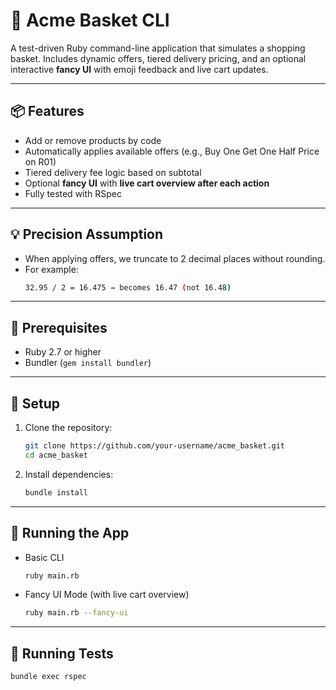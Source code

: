 # 🛒 Acme Basket CLI

A test-driven Ruby command-line application that simulates a shopping basket. Includes dynamic offers, tiered delivery pricing, and an optional interactive **fancy UI** with emoji feedback and live cart updates.

---

## 📦 Features

- Add or remove products by code
- Automatically applies available offers (e.g., Buy One Get One Half Price on R01)
- Tiered delivery fee logic based on subtotal
- Optional **fancy UI** with **live cart overview after each action**
- Fully tested with RSpec

---

## 💡 Precision Assumption

- When applying offers, we truncate to 2 decimal places without rounding.
- For example:
  ```bash
  32.95 / 2 = 16.475 → becomes 16.47 (not 16.48)

---

## 🧰 Prerequisites

- Ruby 2.7 or higher
- Bundler (`gem install bundler`)

---

## 🔧 Setup

1. Clone the repository:
   ```bash
   git clone https://github.com/your-username/acme_basket.git
   cd acme_basket

2. Install dependencies:
   ```bash
   bundle install

---

## 🚀 Running the App

- Basic CLI
  ```bash
  ruby main.rb

- Fancy UI Mode (with live cart overview)
  ```bash
  ruby main.rb --fancy-ui

---

## 🧪 Running Tests
  ```bash
  bundle exec rspec
